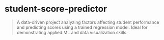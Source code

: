 # student-score-predictor
>A data-driven project analyzing factors affecting student performance and predicting scores using a trained regression model. Ideal for demonstrating applied ML and data visualization skills.
